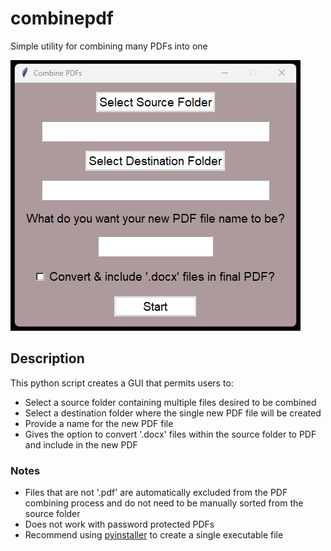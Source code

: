 # combinepdf
Simple utility for combining many PDFs into one

![Image of combinepdf UI](/combinepdf1.png)

## Description
This python script creates a GUI that permits users to:
- Select a source folder containing multiple files desired to be combined
- Select a destination folder where the single new PDF file will be created
- Provide a name for the new PDF file
- Gives the option to convert '.docx' files within the source folder to PDF and include in the new PDF

### Notes
- Files that are not '.pdf' are automatically excluded from the PDF combining process and do not need to be manually sorted from the source folder
- Does not work with password protected PDFs
- Recommend using [pyinstaller](https://github.com/pyinstaller/pyinstaller) to create a single executable file
